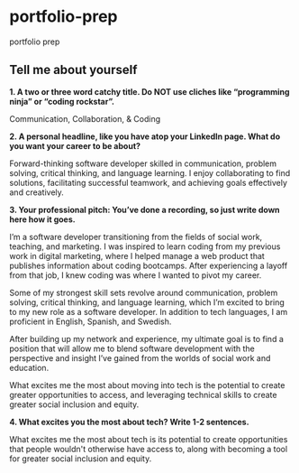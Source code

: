 # portfolio-prep
portfolio prep

## Tell me about yourself

**1. A two or three word catchy title. Do NOT use cliches like “programming ninja” or “coding rockstar”.**

Communication, Collaboration, & Coding


**2. A personal headline, like you have atop your LinkedIn page. What do you want your career to be about?**

Forward-thinking software developer skilled in communication, problem solving, critical thinking, and language learning. I enjoy collaborating to find solutions, facilitating successful teamwork, and achieving goals effectively and creatively.


**3. Your professional pitch: You’ve done a recording, so just write down here how it goes.**

I’m a software developer transitioning from the fields of  social work, teaching, and marketing. I was inspired to learn coding from my previous work in digital marketing, where I helped manage a web product that publishes information about coding bootcamps. After experiencing a layoff from that job, I knew coding was where I wanted to pivot my career.

Some of my strongest skill sets revolve around communication, problem solving, critical thinking, and language learning, which I’m excited to bring to my new role as a software developer. In addition to tech languages, I am proficient in English, Spanish, and Swedish. 

After building up my network and experience, my ultimate goal is to find a position that will allow me to blend software development with the perspective and insight I’ve gained from the worlds of social work and education. 

What excites me the most about moving into tech is the potential to create greater opportunities to access, and leveraging technical skills to create greater social inclusion and equity. 


**4. What excites you the most about tech? Write 1-2 sentences.**

What excites me the most about tech is its potential to create opportunities that people wouldn't otherwise have access to, along with becoming a tool for greater social inclusion and equity.